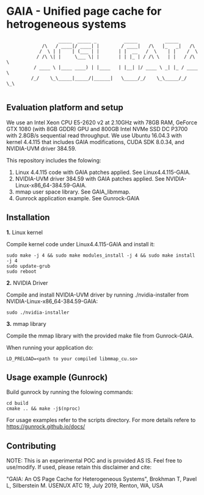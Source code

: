 # GAIA - Unified page cache for hetrogeneous systems

```
                   _____  _____ _          _____          _____          
             /\   / ____|/ ____| |        / ____|   /\   |_   _|   /\    
            /  \ | |    | (___ | |       | |  __   /  \    | |    /  \   
           / /\ \| |     \___ \| |       | | |_ | / /\ \   | |   / /\ \  
          / ____ \ |____ ____) | |____   | |__| |/ ____ \ _| |_ / ____ \ 
         /_/    \_\_____|_____/|______|   \_____/_/    \_\_____/_/    \_\
                             
```                      

## Evaluation platform and setup

We use an Intel Xeon CPU E5-2620 v2 at 2.10GHz with 78GB RAM, GeForce GTX 1080 (with 8GB GDDR)
GPU and 800GB Intel NVMe SSD DC P3700 with 2.8GB/s sequential read throughput. We use Ubuntu 16.04.3 with kernel 4.4.115 that includes GAIA modifications, CUDA SDK 8.0.34, and NVIDIA-UVM driver 384.59.

This repository includes the folowing:
1. Linux 4.4.115 code with GAIA patches applied. See Linux4.4.115-GAIA.
2. NVIDIA-UVM driver 384.59 with GAIA patches applied. See NVIDIA-Linux-x86_64-384.59-GAIA.
3. mmap user space library. See GAIA_libmmap.
4. Gunrock application example. See Gunrock-GAIA



## Installation

**1.** Linux kernel

Compile kernel code under Linux4.4.115-GAIA and install it:

```
sudo make -j 4 && sudo make modules_install -j 4 && sudo make install -j 4 
sudo update-grub 
sudo reboot 
```


**2.** NVIDIA Driver

Compile and install NVIDIA-UVM driver by running ./nvidia-installer from NVIDIA-Linux-x86_64-384.59-GAIA:
```
sudo ./nvidia-installer
```



**3.** mmap library

Compile the mmap library with the provided make file from Gunrock-GAIA.


When running your application do:
```
LD_PRELOAD=<path to your compiled libmmap_cu.so>
```


## Usage example (Gunrock)
Build gunrock by running the folowing commands:

```
cd build
cmake .. && make -j$(nproc)
```

For usage examples refer to the scripts directory.
For more details refere to https://gunrock.github.io/docs/

## Contributing
NOTE: This is an experimental POC and is provided AS IS. Feel free to use/modify. If used, please retain this disclaimer and cite:

"GAIA: An OS Page Cache for Heterogeneous Systems", 
Brokhman T, Pavel L, Silberstein M. 
USENUX ATC 19, July 2019, Renton, WA, USA

